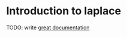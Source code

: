 # Introduction to laplace

TODO: write [great documentation](http://jacobian.org/writing/what-to-write/)
